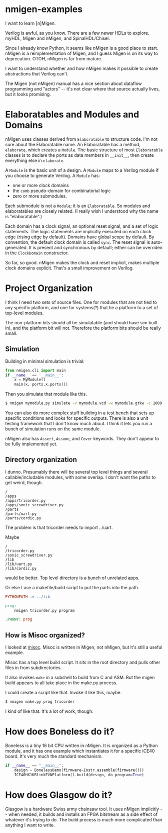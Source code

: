 # nmigen-examples

I want to learn [n]Migen.

Verilog is awful, as you know.  There are a few newer HDLs to explore.
myHDL, Migen and nMigen, and SpinalHDL/Chisel.

Since I already know Python, it seems like nMigen is a good place to start.
nMigen is a reimplementation of Migen, and I guess Migen is on its way
to deprecation.  OTOH, nMigen is far from mature.

I want to understand whether and how nMigen makes it possible to
create abstractions that Verilog can't.

The Migen (not nMigen) manual has a nice section about dataflow programming
and "actors" -- it's not clear where that source actually lives, but it looks promising.


# Elaboratables and Modules and Domains

nMigen uses classes derived from `Elaboratable` to structure code.
I'm not sure about the Elaboratable name.  An Elaboratable has a
method, `elaborate`, which creates a `Module`.  The basic structure
of most `Elaboratable` classes is to declare the ports as data members
in `__init__`, then create everything else in `elaborate`.

A `Module` is the basic unit of a design.  A `Module`
maps to a Verilog module if you choose to generate Verilog.
A `Module` has:

 * one or more clock domains
 * the `comb` pseudo-domain for combinatorial logic
 * zero or more submodules.

Each submodule is not a `Module`; it is an `Elaboratable`.  So modules
and elaboratables are closely related.  (I really wish I understood
why the name is "elaboratable".)

Each domain has a clock signal, an optional reset signal, and a set
of logic statements.  The logic statements are implicitly executed
on each clock edge (rising edge by default).  Domains have global
scope by default.  By convention, the default clock domain is called
`sync`.  The reset signal is auto-generated.  It is present and
synchronous by default; either can be overriden in the `ClockDomain`
constructor.

So far, so good.  nMigen makes the clock and reset implicit, makes
multiple clock domains explicit.  That's a small improvement on Verilog.


# Project Organization

I think I need two sets of source files. One for modules that are not
tied to any specific platform, and one for systems(?) that tie
a platform to a set of top-level modules.

The non-platform bits should all be simulatable (and should have sim
built in), and the platform bit will not.  Therefore the platform bits
should be really small.


## Simulation

Building in minimal simulation is trivial:

```python
from nmigen.cli import main
if __name__ == '__main__':
    x = MyModule()
    main(x, ports.x.ports())
```

Then you simulate that module like this.

```sh
$ nmigen mymodule.py simulate -v mymodule.vcd -w mymodule.gtkw -c 1000
```

You can also do more complex stuff building in a test bench that sets up
specific conditions and looks for specific outputs.  There is also a unit
testing framework that I don't know much about.  I think it lets you run
a bunch of simulation runs on the same module.

nMigen also has `Assert`, `Assume`, and `Cover` keywords.  They
don't appear to be fully implemented yet.


## Directory organization

I dunno.  Presumably there will be several top level things and several
callable/includable modules, with some overlap.  I don't want the paths
to get weird, though.

    /
    /apps
    /apps/tricorder.py
    /apps/sonic_screwdriver.py
    /parts
    /parts/uart.py
    /parts/cordic.py

The problem is that tricorder needs to import ../uart.

Maybe

    /
    /tricorder.py
    /sonic_screwdriver.py
    /lib
    /lib/uart.py
    /lib/cordic.py

would be better.  Top level directory is a bunch of unrelated apps.

Or else I use a makefile/build script to put the parts into the path.

```Makefile
PYTHONPATH := ../lib

prog:
    nmigen tricorder.py program

.PHONY: prog
```

## How is Misoc organized?

I looked at [misoc](https://github.com/m-labs/misoc).  Misoc is
written in Migen, not nMigen, but it's still a useful example.

Misoc has a top level build script.  It sits in the root directory
and pulls other files in from subdirectories.

It also invokes `make` in a subshell to build from C and ASM.  But
the migen build appears to all take place in the make.py process.

I could create a script like that.  Invoke it like this, maybe.

```sh
$ nmigen make.py prog tricorder
```

I kind of like that.  It's a lot of work, though.


# How does Boneless do it?

Boneless is a tiny 16 bit CPU written in nMigen.  It is organized
as a Python module, and it has one example which instantiates it for
a specific iCE40 board.  It's very much the standard mechanism.

```Python
if __name__ == "__main__":
    design = BonelessDemo(firmware=Instr.assemble(firmware()))
    ICE40HX1KBlinkEVNPlatform().build(design, do_program=True)
```


# How does Glasgow do it?

Glasgow is a hardware Swiss army chainsaw tool.  It uses nMigen
implicitly -- when needed, it builds and installs an FPGA bitstream
as a side effect of whatever it's trying to do.
The build process is much more complicated than anything I want
to write.
